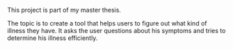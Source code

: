 This project is part of my master thesis.

The topic is to create a tool that helps users to figure out what kind of illness they have.
It asks the user questions about his symptoms and tries to determine his illness efficiently.
